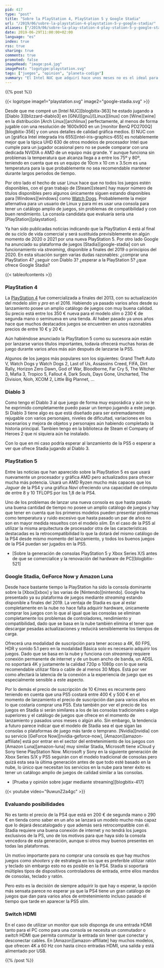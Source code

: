 ```yaml
---
pid: 417
type: "post"
title: "Sobre la PlayStation 4, PlayStation 5 y Google Stadia"
url: "/2019/06/sobre-la-playstation-4-playstation-5-y-google-stadia/"
aliases: ["/2019/06/sobre-la-play-station-4-play-station-5-y-google-stadia/"]
date: 2019-06-29T11:00:00+02:00
language: "es"
index: true
rss: true
sharing: true
comments: true
promoted: false
imageHead: "image:ps4.jpg"
imagePost: "logotype:playstation.svg"
tags: ["juegos", "opinion", "planeta-codigo"]
summary: "El Intel NUC que adquirí hace unos meses no es el ideal para jugar sobre todo por su pequeño tamaño y temperaturas, en mi caso como jugador ocasional es suficiente pero unido a que soy usuario de GNU/Linux hace que deba usar Wine o Steam para los juegos con lo que hay algunos juegos que me llaman la atención que no tengo disponibles. La PlayStation 4 está ya al final de su ciclo de vida, ya hay noticias de la PlayStation 5 y Google Stadia ofrecerá una nueva experiencia de juego ¿comprar una PlayStation 4? ¿o seguir con Diablo 3 mientras se lanzan la PlayStation 5 o a Stadia?."
---
```


{{% post %}}

{{< logotype image1="playstation.svg" image2="google-stadia.svg" >}}

Desde que me compré un [Intel NUC][blogbitix-363] he estado jugando a [Diablo 3][blizzard-diablo3] en [GNU][gnu]/[Linux][linux] con [Wine][wine] en la distribución [Arch Linux][archlinux] perfectamente, al menos de forma jugable con una resolución de 1600x900 en un [monitor BenQ PD2700Q][blogbitix-356] y con unos detalles de calidad gráfica medios. El NUC con un [gráfica Intel integrada Iris 655][intel-iris-graphics-655] es notablemente mejor que la típica UHD 630 de otros modelos de procesador Intel que cumple para un jugador ocasional pero no se puede comparar con una dedicada NVIDIA o AMD de un equipo más grande. Y aunque funciona sin problemas la temperatura que alcanza llega a a entre los 75º y 80º, teniendo en cuenta que es un equipo de 10cm x 10 cm x 3.5cm es una temperatura para la que probablemente no sea recomendable mantener durante largos periodos de tiempo.

Por otro lado el hecho de usar Linux hace que no todos los juegos estén disponibles, con el gran trabajo de [Steam][steam] hay mayor número de títulos disponibles pero algunos únicamente siguen estando disponibles para [Windows][windows] como [Watch Dogs](https://store.steampowered.com/app/243470/Watch_Dogs/). Probablemente la mejor alternativa para un usuario de Linux y para mi es usar una consola para tener un catálogo amplio de juegos, sin problemas de compatibilidad y con buen rendimiento. La consola candidata que evaluaría sería una [PlayStation][playstation].

Ya han sido publicadas noticias indicando que la PlayStation 4 está al final de su ciclo de vida comercial y será sustituida previsiblemente en algún momento de 2020 o 2021 por una nueva PlayStation 5. Por otro lado Google ha anunciado su plataforma de juegos [Stadia][google-stadia] con un funcionamiento vía _streaming_, disponible a finales del 2019 o principios del 2020. En esta situación surgen varias dudas razonables: ¿comprar una PlayStation 4? ¿seguir con Diablo 3? ¿esperar a la PlayStation 5? ¿que ofrece Google Stadia?

{{< tableofcontents >}}

### PlayStation 4

La [PlayStation 4](https://es.wikipedia.org/wiki/PlayStation_4) fue comercializada a finales del 2013, con su actualización del modelo _slim_ y _pro_ en el 2016. Habiendo ya pasado varios años desde su lanzamiento posee un amplio catálogo de juegos con muy buena calidad. Su precio está entre los 350 € nueva para el modelo _slim_ o 230 € de segunda mano o seminueva en una tienda. Al haber pasado ya unos años hace que muchos destacados juegos se encuentren en unos razonables precios de entre 10 € y 20 €.

Aún habiéndose anunciado la PlayStation 5 como su sucesora aún están por lanzarse varios títulos importantes, todavía ofrecerá muchas horas de juego durante varios años más aún después de lanzarse la PS5.

Algunos de los juegos más populares son los siguientes: Grand Theft Auto V, Watch Dogs y Watch Dogs 2, Last of Us, Assassins Creed, FIFA, Dirt Rally, Horizon Zero Dawn, God of War, Bloodborne, Far Cry 5, The Witcher 3, Mafia 3, Tropico 5, Fallout 4, Dark Souls, Days Gone, Uncharted, The Division, Nioh, XCOM 2, Little Big Plannet, ...

### Diablo 3

Como tengo el Diablo 3 al que juego de forma muy esporádica y aún no le he exprimido completamente puedo pasar un tiempo jugando a este juego. Si Diablo 3 tiene algo es que está diseñado para ser extremadamente rejugable con varios personajes, niveles de dificultad, variaciones en los escenarios y mejora de objetos y personajes aún habiendo completado la historia principal. Tambien tengo en la biblioteca de Steam el Company of Heroes 2 que ni siquiera aún he instalado.

Con lo que en mi caso podría esperar al lanzamiento de la PS5 o esperar a ver que ofrece Stadia jugando al Diablo 3.

### PlayStation 5

Entre las noticias que han aparecido sobre la PlayStation 5 es que usará nuevamente un procesador y gráfica AMD pero actualizados para ofrecer mucha más potencia. Usará un AMD Ryzen mucho más capaces que los _Jaguar_ de la PS4 y una gráfica _Navi_ ofreciendo una capacidad de cómputo de entre 8 y 10 TFLOPS por los 1,8 de la PS4.

Uno de los problemas de lanzar una nueva consola es que hasta pasado una buena cantidad de tiempo no posee un amplio catálogo de juegos y hay que tener en cuenta que los primeros modelos pueden presentar problemas como temperatura y ruido excesivo que hasta pasado un par de años no son en mayor medida resueltos con el modelo _slim_. En el caso de la PS5 al utilizar la misma arquitectura de procesador otra de las características destacadas es la retrocompatibilidad lo que la dotará del mismo catálogo de la PS4 desde mismo momento del lanzamiento, y todos los buenos juegos de la PS4 puedan ser jugados en la PS5.

* [Sobre la generación de consolas PlayStation 5 y Xbox Series X/S antes de que se comercialice y la renovación del hardware de PC][blogbitix-521]

### Google Stadia, GeForce Now y Amazon Luna

Desde hace bastante tiempo la PlayStation ha sido la consola dominante sobre la [Xbox][xbox] y las varias de [Nintendo][nintendo]. Google ha presentado ya su plataforma de juegos mediante _streaming_ estando disponible a finales del 2019. La ventaja de Stadia es que al estar completamente en la nube no hace falta adquirir hardware, únicamente comprar los juegos con lo que al igual que las consolas se eliminan completamente los problemas de controladores, rendimiento y compatibilidad, dado que se basa en la nube también elimina el tener que descargar pesadas actualizaciones y reducirá sensiblemente los tiempos de carga.

Ofrecerá una modalidad de suscripción para tener acceso a 4K, 60 FPS, HDR y sonido 5.1 pero en la modalidad Básica solo es necesario adquirir los juegos. Dado que se basa en la nube y funciona con _streaming_ requiere conexión permanente de internet y de un buen ancho de banda, un ADSL no soportará 4K y justamente la calidad 720p o 1080p con lo que sería recomendable utilizar fibra o cable de al menos 30 Mbps. Está por ver como afectará la latencia de la conexión a la experiencia de juego que es especialmente sensible a este aspecto.

Por lo demás el precio de suscripción de 10 €/mes es recurrente pero teniendo en cuenta que una PS5 costará entre 400 € y 500 € en el momento de lanzamiento el precio de suscripción dan para varios años en lo que costaría comprar una PS5. Esta también por ver el precio de los juegos en Stadia si serán similares a los de las consolas tradicionales o algo superiores y el catálogo de juegos que ofrece en el momento de lanzamiento y pasados unos meses o algún año. Sin embargo, la tendencia a futuro parece indicar que el modelo de Stadia sea el que sigan las consolas o plataformas de juego más tarde o temprano. [Nvidia][nvidia] con su servicio [GeForce Now][nvidia-geforce-now], [Amazon][amazon-affiliate] está por entrar en el sector del entretenimiento de los juegos con [Amazon Luna][amazon-luna] muy similar Stadia, Microsoft tiene xCloud y Sony tiene PlayStation Now. Microsoft y Sony en la siguiente generación de Xbox Series S/X y PS5 seguirán con el modelo tradicional de consolas pero quizá esta sea la última generación antes de que todo esté basado en la nube, lo único que necesitan los servicios en la nube para tener éxito es tener un catálogo amplio de juegos de calidad similar a las consolas.

* [Prueba y opinión sobre jugar mediante streaming][blogbitix-417]

{{< youtube
    video="9uwunZ2a4gc" >}}

### Evaluando posibilidades

No es tanto el precio de la PS4 que está en 200 € de segunda mano o 290 € en tienda como saber en un año se lanzará un modelo mucho más capaz que lo dejará descatalogado y que además será retrocompatible con él. Stadia requiere una buena conexión de internet y no tendrá los juegos exclusivos de la PS, uno de los motivos para que haya sido la consola vencedora de esta generación, aunque si otros muy buenos presentes en todas las plataformas.

Un motivo importante para no comprar una consola es que hay muchos juegos como _shooters_ y de estrategia en los que es preferible utilizar ratón y teclado sin embargo esto no es posible en la PS4. Stadia si soportará múltiples tipos de dispositivos controladores de entrada, entre ellos mandos de consolas, teclado y ratón.

Pero esto es la decisión de siempre adquirir lo que hay o esperar, la opción más sensata parece no esperar ya que la PS4 tiene un gran catálogo de juegos que dan para varios años de entretenimiento incluso pasado el tiempo que tarde en aparecer la PS5 _slim_.

### Switch HDMI

En el caso de utilizar un monitor que solo disponga de una entrada HDMI tanto para el PC como para una consola se necesita un conmutador o _switch_ HDMI que permita conmutar la entrada sin tener que conectar y desconectar cables. En [Amazon][amazon-affiliate] hay muchos modelos, que ofrecen 4K a 60 Hz con hasta cinco entradas HDMI, una salida y está alimentado por USB.

{{% /post %}}
